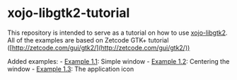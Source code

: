 # xojo-libgtk2-tutorial

This repository is intended to serve as a tutorial on how to use [xojo-libgtk2](https://github.com/pattisahusiwa/xojo-libgtk2).
All of the examples are based on Zetcode GTK+ tutorial ([http://zetcode.com/gui/gtk2/](http://zetcode.com/gui/gtk2/))

Added examples:
    - [Example 1.1](https://github.com/pattisahusiwa/xojo-libgtk2-tutorial/tree/master/example-1.1): Simple window
    - [Example 1.2](https://github.com/pattisahusiwa/xojo-libgtk2-tutorial/tree/master/example-1.2): Centering the window
    - [Example 1.3](https://github.com/pattisahusiwa/xojo-libgtk2-tutorial/tree/master/example-1.2): The application icon
